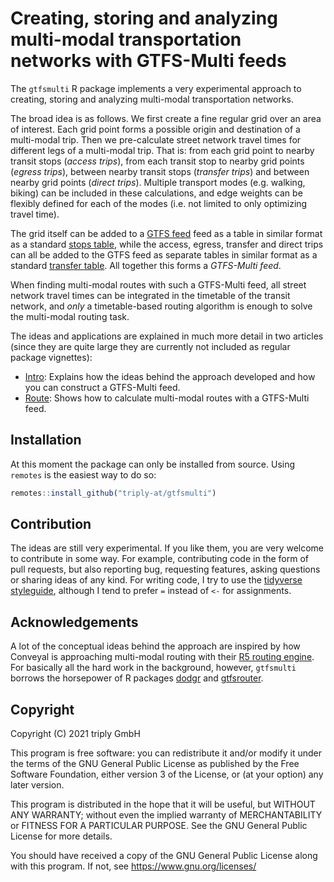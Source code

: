 # Creating, storing and analyzing multi-modal transportation networks with GTFS-Multi feeds

The `gtfsmulti` R package implements a very experimental approach to creating, storing and analyzing multi-modal transportation networks.

The broad idea is as follows. We first create a fine regular grid over an area of interest. Each grid point forms a possible origin and destination of a multi-modal trip. Then we pre-calculate street network travel times for different legs of a multi-modal trip. That is: from each grid point to nearby transit stops (*access trips*), from each transit stop to nearby grid points (*egress trips*), between nearby transit stops (*transfer trips*) and between nearby grid points (*direct trips*). Multiple transport modes (e.g. walking, biking) can be included in these calculations, and edge weights can be flexibly defined for each of the modes (i.e. not limited to only optimizing travel time).

The grid itself can be added to a [GTFS feed](https://developers.google.com/transit/gtfs) feed as a table in similar format as a standard [stops table](https://developers.google.com/transit/gtfs/reference#stopstxt), while the access, egress, transfer and direct trips can all be added to the GTFS feed as separate tables in similar format as a standard [transfer table](https://developers.google.com/transit/gtfs/reference#transferstxt). All together this forms a *GTFS-Multi feed*.

When finding multi-modal routes with such a GTFS-Multi feed, all street network travel times can be integrated in the timetable of the transit network, and *only* a timetable-based routing algorithm is enough to solve the multi-modal routing task.

The ideas and applications are explained in much more detail in two articles (since they are quite large they are currently not included as regular package vignettes):

- [Intro](vignettes/intro.Rmd): Explains how the ideas behind the approach developed and how you can construct a GTFS-Multi feed.
- [Route](vignettes/route.Rmd): Shows how to calculate multi-modal routes with a GTFS-Multi feed.

## Installation

At this moment the package can only be installed from source. Using `remotes` is the easiest way to do so:

```r
remotes::install_github("triply-at/gtfsmulti")
```

## Contribution

The ideas are still very experimental. If you like them, you are very welcome to contribute in some way. For example, contributing code in the form of pull requests, but also reporting bug, requesting features, asking questions or sharing ideas of any kind. For writing code, I try to use the [tidyverse styleguide](https://style.tidyverse.org/), although I tend to prefer `=` instead of `<-` for assignments.

## Acknowledgements

A lot of the conceptual ideas behind the approach are inspired by how Conveyal is approaching multi-modal routing with their [R5 routing engine](https://github.com/conveyal/r5). For basically all the hard work in the background, however, `gtfsmulti` borrows the horsepower of R packages [dodgr](https://github.com/ATFutures/dodgr) and [gtfsrouter](https://github.com/ATFutures/gtfs-router).

## Copyright

Copyright (C) 2021 triply GmbH

This program is free software: you can redistribute it and/or modify it under the terms of the GNU General Public License as published by the Free Software Foundation, either version 3 of the License, or (at your option) any later version.

This program is distributed in the hope that it will be useful, but WITHOUT ANY WARRANTY; without even the implied warranty of MERCHANTABILITY or FITNESS FOR A PARTICULAR PURPOSE.  See the GNU General Public License for more details.

You should have received a copy of the GNU General Public License along with this program.  If not, see <https://www.gnu.org/licenses/>
